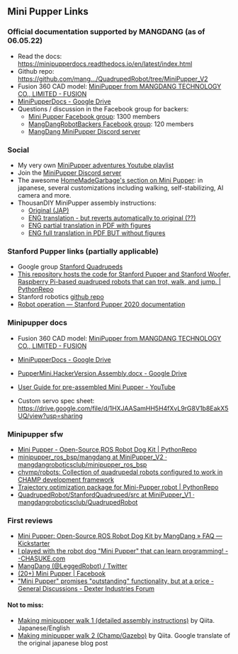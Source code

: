 ## Mini Pupper Links

### Official documentation supported by MANGDANG (as of 06.05.22)
* Read the docs: https://minipupperdocs.readthedocs.io/en/latest/index.html
* Github repo: https://github.com/mang.../QuadrupedRobot/tree/MiniPupper_V2
* Fusion 360 CAD model: [MiniPupper from MANGDANG TECHNOLOGY CO., LIMITED - FUSION](https://myhub.autodesk360.com/ue2d9cf55/g/shares/SH9285eQTcf875d3c5392da49ebed9324f4d) 
* [MiniPupperDocs - Google Drive](https://drive.google.com/drive/folders/17XOR7FHEMkts_zZtZtuQ-QxEJ68U8ZkW)
* Questions / discussion in the Facebook group for backers:
  * [Mini Pupper Facebook group](https://www.facebook.com/groups/519009562699751/): 1300 members
  * [MangDangRobotBackers Facebook group](https://www.facebook.com/groups/716473723088464/): 120 members
  * [MangDang MiniPupper Discord server](https://discord.gg/RHnV5nsbNf)

### Social
* My very own [MiniPupper adventures Youtube playlist](https://www.youtube.com/playlist?list=PLVni6qNadAQQfQTUqRQIN8222_kW3dqIF)
* Join the [MiniPupper Discord server](https://discord.gg/RHnV5nsbNf)
* The awesome [HomeMadeGarbage's section on Mini Pupper](https://homemadegarbage-com.translate.goog/tag/%e3%83%9f%e3%83%8b%e3%81%b7%e3%81%b1?_x_tr_sl=auto&_x_tr_tl=en&_x_tr_hl=en-US&_x_tr_pto=wapp): in japanese, several customizations including walking, self-stabilizing, AI camera and more.
* ThousanDIY MiniPupper assembly instructions:
  * [Original (JAP)](https://note.com/tomorrow56/n/nf83edb723a08)
  * [ENG translation - but reverts automatically to original (??)](https://note-com.translate.goog/tomorrow56/n/nf83edb723a08?_x_tr_sl=auto&_x_tr_tl=en&_x_tr_hl=es)
  * [ENG partial translation in PDF with figures](./assets/web/MiniPupperThousanDIY_xs.pdf)
  * [ENG full translation in PDF BUT without figures](./assets/web/MiniPupperThousanDIY_xs_full_translation.pdf)



### Stanford Pupper links (partially applicable)

* Google group [Stanford Quadrupeds](https://groups.google.com/g/stanford-quadrupeds)
* [This repository hosts the code for Stanford Pupper and Stanford Woofer, Raspberry Pi-based quadruped robots that can trot, walk, and jump. | PythonRepo](https://pythonrepo.com/repo/stanfordroboticsclub-StanfordQuadruped-python-programming-with-hardware)
* Stanford robotics [github repo]( https://github.com/stanfordroboticsclub/StanfordQuadruped)
* [Robot operation — Stanford Pupper 2020 documentation](https://pupper.readthedocs.io/en/latest/guide/operation.html#running-the-robot)


### Minipupper docs

* Fusion 360 CAD model: [MiniPupper from MANGDANG TECHNOLOGY CO., LIMITED - FUSION](https://myhub.autodesk360.com/ue2d9cf55/g/shares/SH9285eQTcf875d3c5392da49ebed9324f4d) 
* [MiniPupperDocs - Google Drive](https://drive.google.com/drive/folders/17XOR7FHEMkts_zZtZtuQ-QxEJ68U8ZkW)

* [PupperMini.HackerVersion.Assembly.docx - Google Drive](https://drive.google.com/file/d/12Xbnqv3Rm7TEcjBZVSbVkBVNKNO3IOfm/view) 
* [User Guide for pre-assembled Mini Pupper - YouTube](https://www.youtube.com/watch?v=FRBh3URTuuI)
* Custom servo spec sheet: https://drive.google.com/file/d/1HXJAASamHH5H4fXvL9rG8V1b8EakX5UQ/view?usp=sharing

### Minipupper sfw

* [Mini Pupper - Open-Source,ROS Robot Dog Kit | PythonRepo](https://pythonrepo.com/repo/mangdangroboticsclub-QuadrupedRobot-python-programming-with-hardware#releases)
* [minipupper_ros_bsp/mangdang at MiniPupper_V2 · mangdangroboticsclub/minipupper_ros_bsp](https://github.com/mangdangroboticsclub/minipupper_ros_bsp/tree/MiniPupper_V2/mangdang)
* [chvmp/robots: Collection of quadrupedal robots configured to work in CHAMP development framework](https://github.com/chvmp/robots) 
* [Trajectory optimization package for Mini-Pupper robot | PythonRepo](https://pythonrepo.com/repo/mayataka-mini_pupper_trajopt-python-programming-with-hardware)
* [QuadrupedRobot/StanfordQuadruped/src at MiniPupper_V1 · mangdangroboticsclub/QuadrupedRobot](https://github.com/mangdangroboticsclub/QuadrupedRobot/tree/MiniPupper_V1/StanfordQuadruped/src)

### First reviews

* [Mini Pupper: Open-Source,ROS Robot Dog Kit by MangDang » FAQ — Kickstarter](https://www.kickstarter.com/projects/336477435/mini-pupper-open-sourceros-robot-dog-kit/faqs)
* [I played with the robot dog "Mini Pupper" that can learn programming! --CHASUKE.com](https://chasuke-com.translate.goog/minipupper/?_x_tr_sl=auto&_x_tr_tl=en&_x_tr_hl=es)
* [MangDang (@LeggedRobot) / Twitter](https://twitter.com/LeggedRobot)
* [(20+) Mini Pupper | Facebook](https://www.facebook.com/groups/519009562699751)
* ["Mini Pupper" promises "outstanding" functionality, but at a price - General Discussions - Dexter Industries Forum](https://forum.dexterindustries.com/t/mini-pupper-promises-outstanding-functionality-but-at-a-price/8519)

#### Not to miss:

* [Making minipupper walk 1 (detailed assembly instructions)](https://qiita.com/nisshan_/items/5f1a0953e9fd4afba5b5) by Qiita. Japanese/English
* [Making minipupper walk 2 (Champ/Gazebo)](https://qiita-com.translate.goog/nisshan_/items/fa4a4ab807c5e4bb1ff4?_x_tr_sl=auto&_x_tr_tl=en&_x_tr_hl=es) by Qiita. Google translate of the original japanese blog post
